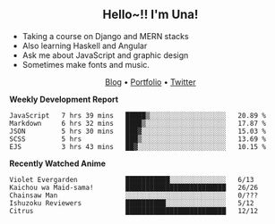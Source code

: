 <h2 align="center">
  Hello~!! I'm Una!
</h2>

- Taking a course on Django and MERN stacks
- Also learning Haskell and Angular
- Ask me about JavaScript and graphic design
- Sometimes make fonts and music.

<p align="center">
  <a href="https://anarchy.website/">Blog</a> &bull;
  <a href="https://una-ada.github.io/">Portfolio</a> &bull;
  <a href="https://twitter.com/unaxiii">Twitter</a>
</p>

**Weekly Development Report**

<!--START_SECTION:waka-->
```text
JavaScript   7 hrs 39 mins   █████▒░░░░░░░░░░░░░░░░░░░   20.89 % 
Markdown     6 hrs 32 mins   ████▒░░░░░░░░░░░░░░░░░░░░   17.87 % 
JSON         5 hrs 30 mins   ███▓░░░░░░░░░░░░░░░░░░░░░   15.03 % 
SCSS         5 hrs           ███▒░░░░░░░░░░░░░░░░░░░░░   13.69 % 
EJS          3 hrs 43 mins   ██▓░░░░░░░░░░░░░░░░░░░░░░   10.15 % 
```
<!--END_SECTION:waka-->

**Recently Watched Anime**

<!-- RECENT-ANIME:START -->

    Violet Evergarden            ███████████░░░░░░░░░░░░░░   6/13
    Kaichou wa Maid-sama!        █████████████████████████   26/26
    Chainsaw Man                 ░░░░░░░░░░░░░░░░░░░░░░░░░   0/???
    Ishuzoku Reviewers           ██████████░░░░░░░░░░░░░░░   5/12
    Citrus                       █████████████████████████   12/12
<!-- RECENT-ANIME:END -->
